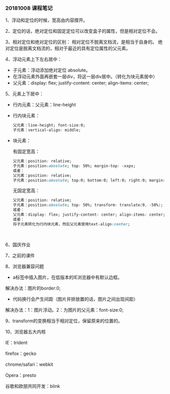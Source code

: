 ### 20181008 课程笔记

1、浮动和定位的时候，宽高由内容撑开。



2、定位的话，绝对定位和固定定位可以改变盒子的属性，但是相对定位不会。



3、相对定位和绝对定位的区别：
相对定位不脱离文档流，是相当于自身的。
绝对定位是脱离文档流的，相对于最近的具有定位属性的父元素。



4、浮动元素上下左右居中：
- 子元素：浮动添加绝对定位 absolute。
- 在浮动元素外面再嵌套一层div，将这一层div居中。（转化为块元素居中）
- 父元素：display: flex; justify-content: center; align-items: center;



5、元素上下居中：

- 行内元素：父元素：line-height

- 行内块元素：
     ```css
     父元素：line-height; font-size:0; 
     子元素：vertical-align: middle;
     ```

- 块元素：

    有固定宽高： 

    ```css
    父元素：position: relative;
    子元素：position:absolute; top: 50%; margin-top: -xxpx;
    或者： 
    父元素：position: relative;
    子元素：position:absolute; top:0; bottom:0; left:0; right:0; margin: auto;
    ```
    无固定宽高：

    ```css
    父元素：position: relative;
    子元素：position:absolute; top: 50%; transform: translate(0, -50%);
    或者：
    父元素：display: flex; justify-content: center; align-items: center;
    或者：
    将子元素转化为行内块元素，然后父元素使用text-align:center;
    ```

    ​

6、国庆作业

7、之前的课件



8、浏览器兼容问题

- a标签中插入图片，在低版本的IE浏览器中有默认边框。

解决办法：图片的border:0;

- 代码换行会产生间距（图片并排放置的话，图片之间出现间距）

解决办法：1：图片浮动。2：为图片的父元素：font-size:0;





9、transform的变换相当于相对定位，保留原来的位置的。



10、浏览器五大内核

IE：trident

firefox：gecko

chrome/safari：webkit

Opera：presto

谷歌和欧朋共同开发：blink













